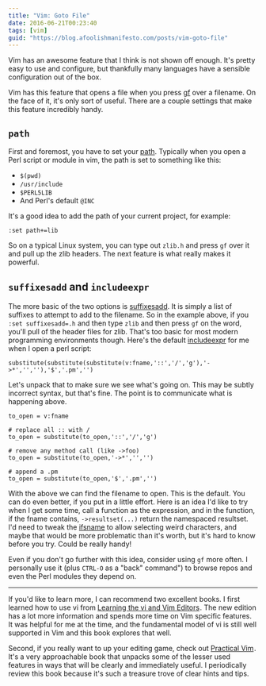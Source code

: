 ```yaml
---
title: "Vim: Goto File"
date: 2016-06-21T00:23:40
tags: [vim]
guid: "https://blog.afoolishmanifesto.com/posts/vim-goto-file"
---
```

Vim has an awesome feature that I think is not shown off enough.  It's pretty
easy to use and configure, but thankfully many languages have a sensible
configuration out of the box.

<!--more-->

Vim has this feature that opens a file when you press
[gf](http://vimdoc.sourceforge.net/htmldoc/editing.html#gf) over a filename.  On
the face of it, it's only sort of useful.  There are a couple settings that make
this feature incredibly handy.

## `path`

First and foremost, you have to set your
[path](http://vimdoc.sourceforge.net/htmldoc/options.html#%27path%27).
Typically when you open a Perl script or module in vim, the path is set to
something like this:

 * `$(pwd)`
 * `/usr/include`
 * `$PERL5LIB`
 * And Perl's default `@INC`

It's a good idea to add the path of your current project, for example:

```
:set path+=lib
```

So on a typical Linux system, you can type out `zlib.h` and press `gf` over it
and pull up the zlib headers.  The next feature is what really makes it
powerful.

## `suffixesadd` and `includeexpr`

The more basic of the two options is
[suffixesadd](http://vimdoc.sourceforge.net/htmldoc/options.html#%27suffixesadd%27).
It is simply a list of suffixes to attempt to add to the filename.  So in the
example above, if you `:set suffixesadd=.h` and then type `zlib` and then press
`gf` on the word, you'll pull of the header files for zlib.  That's too basic
for most modern programming environments though.  Here's the default
[includeexpr](http://vimdoc.sourceforge.net/htmldoc/options.html#%27includeexpr%27)
for me when I open a perl script:

```
substitute(substitute(substitute(v:fname,'::','/','g'),'->*','',''),'$','.pm','')
```

Let's unpack that to make sure we see what's going on.  This may be subtly
incorrect syntax, but that's fine.  The point is to communicate what is
happening above.

```
to_open = v:fname

# replace all :: with /
to_open = substitute(to_open,'::','/','g')

# remove any method call (like ->foo)
to_open = substitute(to_open,'->*','','')

# append a .pm
to_open = substitute(to_open,'$','.pm','')
```

With the above we can find the filename to open.  This is the default.  You can
do even better, if you put in a little effort.  Here is an idea I'd like to try
when I get some time, call a function as the expression, and in the function, if
the fname contains, `->resultset(...)` return the namespaced resultset.  I'd
need to tweak the
[ifsname](http://vimdoc.sourceforge.net/htmldoc/options.html#%27isfname%27) to
allow selecting weird characters, and maybe that would be more problematic than
it's worth, but it's hard to know before you try. Could be really handy!

Even if you don't go further with this idea, consider using `gf` more
often.  I personally use it (plus `CTRL-O` as a "back" command") to browse repos
and even the Perl modules they depend on.

---

If you'd like to learn more, I can recommend two excellent books.  I first
learned how to use vi from
<a href="https://www.amazon.com/gp/product/059652983X/ref=as_li_tl?ie=UTF8&camp=1789&creative=9325&creativeASIN=059652983X&linkCode=as2&tag=afoolishmanif-20&linkId=1d3b90d608a023a1dcb898b903b6f6ac">Learning the vi and Vim Editors</a><img src="//ir-na.amazon-adsystem.com/e/ir?t=afoolishmanif-20&l=am2&o=1&a=059652983X" width="1" height="1" border="0" alt="" style="border:none !important; margin:0px !important;" />.
The new edition has a lot more information and spends more time on Vim specific
features.  It was helpful for me at the time, and the fundamental model of vi is
still well supported in Vim and this book explores that well.

Second, if you really want to up your editing game, check out
<a href="https://www.amazon.com/gp/product/1680501275/ref=as_li_tl?ie=UTF8&camp=1789&creative=9325&creativeASIN=1680501275&linkCode=as2&tag=afoolishmanif-20&linkId=4518880cd2a7fd1333456edcbacc26f6">Practical Vim</a><img src="//ir-na.amazon-adsystem.com/e/ir?t=afoolishmanif-20&l=am2&o=1&a=1680501275" width="1" height="1" border="0" alt="" style="border:none !important; margin:0px !important;" />.
It's a very approachable book that unpacks some of the lesser used features in
ways that will be clearly and immediately useful.  I periodically review this
book because it's such a treasure trove of clear hints and tips.
